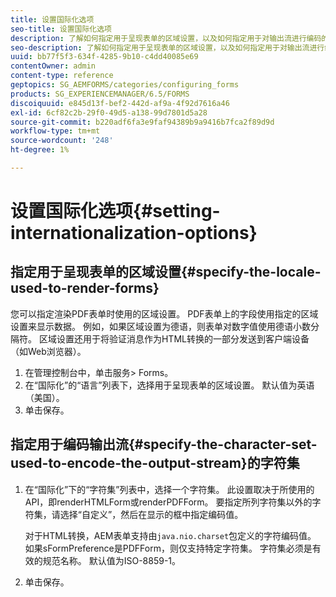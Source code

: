 ```yaml
---
title: 设置国际化选项
seo-title: 设置国际化选项
description: 了解如何指定用于呈现表单的区域设置，以及如何指定用于对输出流进行编码的字符集。
seo-description: 了解如何指定用于呈现表单的区域设置，以及如何指定用于对输出流进行编码的字符集。
uuid: bb77f5f3-634f-4285-9b10-c4dd40085e69
contentOwner: admin
content-type: reference
geptopics: SG_AEMFORMS/categories/configuring_forms
products: SG_EXPERIENCEMANAGER/6.5/FORMS
discoiquuid: e845d13f-bef2-442d-af9a-4f92d7616a46
exl-id: 6cf82c2b-29f0-49d5-a138-99d7801d5a28
source-git-commit: b220adf6fa3e9faf94389b9a9416b7fca2f89d9d
workflow-type: tm+mt
source-wordcount: '248'
ht-degree: 1%

---
```


# 设置国际化选项{#setting-internationalization-options}

## 指定用于呈现表单的区域设置{#specify-the-locale-used-to-render-forms}

您可以指定渲染PDF表单时使用的区域设置。 PDF表单上的字段使用指定的区域设置来显示数据。 例如，如果区域设置为德语，则表单对数字值使用德语小数分隔符。 区域设置还用于将验证消息作为HTML转换的一部分发送到客户端设备（如Web浏览器）。

1. 在管理控制台中，单击服务> Forms。
1. 在“国际化”的“语言”列表下，选择用于呈现表单的区域设置。 默认值为英语（美国）。
1. 单击保存。

## 指定用于编码输出流{#specify-the-character-set-used-to-encode-the-output-stream}的字符集

1. 在“国际化”下的“字符集”列表中，选择一个字符集。 此设置取决于所使用的API，即renderHTMLForm或renderPDFForm。 要指定所列字符集以外的字符集，请选择“自定义”，然后在显示的框中指定编码值。

   对于HTML转换，AEM表单支持由`java.nio.charset`包定义的字符编码值。 如果sFormPreference是PDFForm，则仅支持特定字符集。 字符集必须是有效的规范名称。 默认值为ISO-8859-1。

1. 单击保存。

